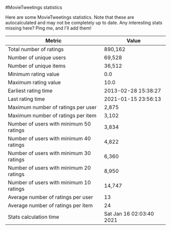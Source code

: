 #MovieTweetings statistics

Here are some MovieTweetings statistics. Note that these are autocalculated and may not be completely up to date. Any interesting stats missing here? Ping me, and I'll add them!

Metric | Value
--- | ---
Total number of ratings                 | 890,162
Number of unique users                  | 69,528
Number of unique items                  | 36,512
Minimum rating value                    | 0.0
Maximum rating value                    | 10.0
Earliest rating time                    | 2013-02-28 15:38:27
Last rating time                        | 2021-01-15 23:56:13
Maximum number of ratings per user      | 2,875
Maximum number of ratings per item      | 3,102
Number of users with minimum 50 ratings | 3,834
Number of users with minimum 40 ratings | 4,822
Number of users with minimum 30 ratings | 6,360
Number of users with minimum 20 ratings | 8,950
Number of users with minimum 10 ratings | 14,747
Average number of ratings per user      | 13
Average number of ratings per item      | 24
Stats calculation time                  | Sat Jan 16 02:03:40 2021

